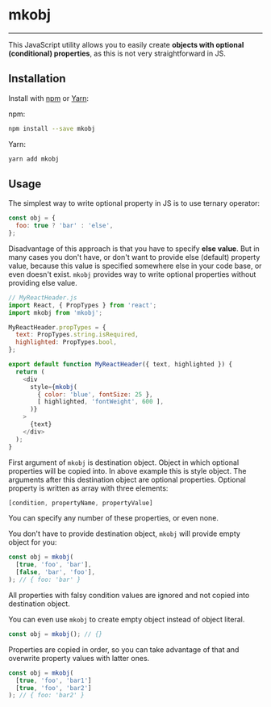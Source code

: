 # **mkobj**

---

This JavaScript utility allows you to easily create **objects with optional (conditional) properties**, as this is not very straightforward in JS.

## Installation

Install with [npm](https://www.npmjs.com/) or [Yarn](https://yarnpkg.com/):

npm:
```sh
npm install --save mkobj
```

Yarn:

```sh
yarn add mkobj
```

## Usage

The simplest way to write optional property in JS is to use ternary operator:

```js
const obj = {
  foo: true ? 'bar' : 'else',
};
```

Disadvantage of this approach is that you have to specify **else value**. But in many cases you don't have, or don't want to provide else (default) property value, because this value is specified somewhere else in your code base, or even doesn't exist. `mkobj` provides way to write optional properties without providing else value.

```js
// MyReactHeader.js
import React, { PropTypes } from 'react';
import mkobj from 'mkobj';

MyReactHeader.propTypes = {
  text: PropTypes.string.isRequired,
  highlighted: PropTypes.bool,
};

export default function MyReactHeader({ text, highlighted }) {
  return (
    <div
      style={mkobj(
        { color: 'blue', fontSize: 25 },
        [ highlighted, 'fontWeight', 600 ],
      )}
    >
      {text}
    </div>
  );
}
```

First argument of `mkobj` is destination object. Object in which optional properties will be copied into. In above example this is style object. The arguments after this destination object are optional properties. Optional property is written as array with three elements:

```js
[condition, propertyName, propertyValue]
```

You can specify any number of these properties, or even none.

You don't have to provide destination object, `mkobj` will provide empty object for you:

```js
const obj = mkobj(
  [true, 'foo', 'bar'],
  [false, 'bar', 'foo'],
); // { foo: 'bar' }
```

All properties with falsy condition values are ignored and not copied into destination object.

You can even use `mkobj` to create empty object instead of object literal.

```js
const obj = mkobj(); // {}
```

Properties are copied in order, so you can take advantage of that and overwrite property values with latter ones.

```js
const obj = mkobj(
  [true, 'foo', 'bar1']
  [true, 'foo', 'bar2']
); // { foo: 'bar2' }
```
